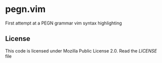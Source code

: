 # pegn.vim

First attempt at a PEGN grammar vim syntax highlighting

## License
This code is licensed under Mozilla Public License 2.0. Read the *LICENSE* file
